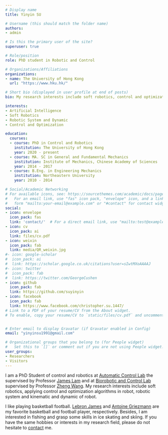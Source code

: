```yaml
---
# Display name
title: Yinyin SU

# Username (this should match the folder name)
authors:
- admin

# Is this the primary user of the site?
superuser: true

# Role/position
role: PhD student in Robotic and Control

# Organizations/Affiliations
organizations:
- name: The University of Hong Kong
  url: "https://www.hku.hk/"

# Short bio (displayed in user profile at end of posts)
bio: My research interests include soft robotics, control and optimization, robotic system and dynamic.

interests:
- Artificial Intelligence
- Soft Robotics
- Robotic System and Dynamic
- Control and Optimization

education:
  courses:
  - course: PhD in Control and Robotics
    institution: The University of Hong Kong
    year: 2020 - present
  - course: MA. SC in General and Fundamental Mechanics
    institution: Institute of Mechanics, Chinese Academy of Sciences
    year: 2014 - 2017
  - course: B.Eng. in Engineering Mechanics
    institution: Northeastern University
    year: 2010 - 2014

# Social/Academic Networking
# For available icons, see: https://sourcethemes.com/academic/docs/page-builder/#icons
#   For an email link, use "fas" icon pack, "envelope" icon, and a link in the
#   form "mailto:your-email@example.com" or "#contact" for contact widget.
social:
- icon: envelope
  icon_pack: fas
  link: 'contact/'  # For a direct email link, use "mailto:test@example.org".
- icon: cv
  icon_pack: ai
  link: files/cv.pdf
- icon: weixin
  icon_pack: fab
  link: media/QR_weixin.jpg
#- icon: google-scholar
#  icon_pack: ai
#  link: https://scholar.google.co.uk/citations?user=sIwtMXoAAAAJ
#- icon: twitter
#  icon_pack: fab
#  link: https://twitter.com/GeorgeCushen
- icon: github
  icon_pack: fab
  link: https://github.com/suyinyin
- icon: facebook
  icon_pack: fab
  link: https://www.facebook.com/christopher.su.1447/
# Link to a PDF of your resume/CV from the About widget.
# To enable, copy your resume/CV to `static/files/cv.pdf` and uncomment the lines below.


# Enter email to display Gravatar (if Gravatar enabled in Config)
email: "yinyinsu1991@gmail.com"

# Organizational groups that you belong to (for People widget)
#   Set this to `[]` or comment out if you are not using People widget.
user_groups:
- Researchers
- Visitors
---
```

I am a PhD Student of control and robotics at [Automatic Control Lab](https://www.mech.hku.hk/exPage/kwlee/) the supervised by Professor [James Lam](http://web.hku.hk/~jlam/jameslam.html) and at [Biorobotic and Control Lab](http://faculty.sustech.edu.cn/wangz/) supervised by Professor [Zheng Wang](https://scholar.google.com/citations?hl=en&user=2NSTu2EAAAAJ&). My research interests include soft robotics, applying control and optimization algorithms in robot, robotic system and kinematic and dynamic of robot.

I like playing basketball football.  [Lebron James](https://twitter.com/KingJames?ref_src=twsrc%5Egoogle%7Ctwcamp%5Eserp%7Ctwgr%5Eauthor) and [Antoine Griezmann](https://www.instagram.com/accounts/login/?next=/antogriezmann/%3Fhl%3Den) are my favorite basketball and football player, respectively. Besides, I am interested in fishing and grasp some skills in ice skating and skiing. If you have the same hobbies or interests in my research field, please do not hesitate to [contact](contact/) me.
